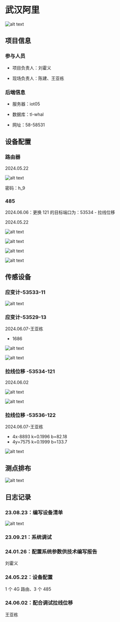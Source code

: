 # 武汉阿里

![alt text](img/tl.png)

## 项目信息

### 参与人员

- 项目负责人：刘霍义

- 现场负责人：陈建、王亚栋

### 后端信息

- 服务器：iot05

- 数据库：tl-whal

- 网址：58-58531

## 设备配置

### 路由器

2024.05.22

![alt text](img/6a3cb681ab21ff4b074afb493a6546d.jpg)

密码：h_9

### 485

2024.06.06：更换 121 的目标端口为：53534 - 拉线位移

2024.05.22

![alt text](img/56de15aec2832a75b9f9f5eb7c8a67a.jpg)

![alt text](img/7db17a7d79e32c6148b159d81505d0b.png)

![alt text](img/b2fa671a493d878bbbad748c13f1347.png)

![alt text](img/f11fad8691752f5722c86f72cc8b206.png)

## 传感设备

### 应变计-53533-11

![alt text](img/image-2.png)

### 应变计-53529-13

2024.06.07-王亚栋

- 1686

![alt text](img/image-6.png)

![alt text](img/68fb6f05d55851579310744b42a6600.jpg)

### 拉线位移 -53534-121

2024.06.02

![alt text](img/02b441690a1415c28ece2efc36f23ac.png)

![alt text](img/image-3.png)

### 拉线位移 -53536-122

2024.06.07-王亚栋

- 4x-8893 k=0.1996 b=82.18
- 4y=7575 k=0.1999 b=133.7

![alt text](img/image-4.png)

## 测点排布

![alt text](img/weizhi.png)

## 日志记录

### 23.08.23：编写设备清单

![alt text](img/image-1.png)

### 23.09.21：系统调试

### 24.01.26：配置系统参数供技术编写报告

刘霍义

### 24.05.22：设备配置

1 个 4G 路由、3 个 485

### 24.06.02：配合调试拉线位移

王亚栋
